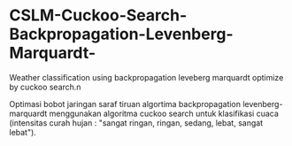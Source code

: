 # CSLM-Cuckoo-Search-Backpropagation-Levenberg-Marquardt-
Weather classification using backpropagation leveberg marquardt optimize by cuckoo search.n

Optimasi bobot jaringan saraf tiruan algortima backpropagation levenberg-marquardt menggunakan algoritma cuckoo search untuk klasifikasi 
cuaca (intensitas curah hujan : "sangat ringan, ringan, sedang, lebat, sangat lebat"). 
